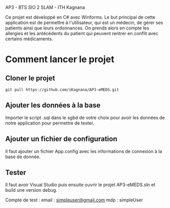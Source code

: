 AP3 - BTS SIO 2 SLAM - ITH Kagnana

Ce projet est développé en C# avec Winforms. Le but principal de cette application est de permettre à l'utilisateur, qui est un médecin, de gérer ses patients ainsi que leurs ordonnances. On prends alors en compte les allergies et les antécédents du patient qui peuvent rentrer en conflit avec certains médicaments.

# Comment lancer le projet
## Cloner le projet
```
git pull https://github.com/iKagnana/AP3-eMEDS.git
```
## Ajouter les données à la base 
Importer le script .sql dans le sgbd de votre choix pour avoir les données de notre application pour permettre de tester. 

## Ajouter un fichier de configuration
Il faut ajouter un fichier App.config avec les informations de connexion à la base de donnée.

## Tester
Il faut avoir Visual Studio puis ensuite ouvrir le projet AP3-eMEDS.sln et build une version debug.

Compte de test : 
email : simpleuser@gmail.com mdp : simpleUser

